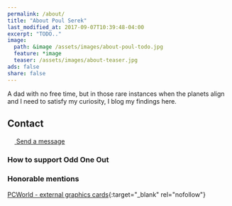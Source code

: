 ```yaml
---
permalink: /about/
title: "About Poul Serek"
last_modified_at: 2017-09-07T10:39:48-04:00
excerpt: "TODO.."
image:
  path: &image /assets/images/about-poul-todo.jpg
  feature: *image
  teaser: /assets/images/about-teaser.jpg
ads: false
share: false
---
```


A dad with no free time, but in those rare instances when the planets align and I need to satisfy my curiosity, I blog my findings here.

## Contact

<div markdown="0" class="btn--group">
  <a href="/contact/" class="btn">
    <svg class="icon icon--comments" width="16px" height="16px"><use xlink:href="{{ 'icons.svg#icon-comments' | prepend: 'assets/icons/' | relative_url }}"></use></svg> Send a message
  </a>
</div>

### How to support Odd One Out

### Honorable mentions

[PCWorld - external graphics cards](http://web.archive.org/web/20161119061302/https://www.pcworld.com/article/2984716/laptop-computers/how-to-transform-your-laptop-into-a-gaming-powerhouse-with-an-external-graphics-card.html?page=2){:target="_blank" rel="nofollow"}
